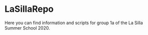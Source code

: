 # LaSillaRepo

Here you can find information and scripts for group 1a of the La Silla Summer School 2020.
